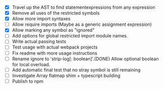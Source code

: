 - [X] Travel up the AST to find statementexpressions from any expression
- [X] Remove all uses of the restricted symbols
- [X] Allow more import syntaxes
- [ ] Allow require imports (Maybe as a generic assignment expression)
- [X] Allow marking any symbol as "ignored"
- [ ] Add options for global restricted import module names.
- [ ] Write actual passing tests
- [ ] Test usage with actual webpack projects
- [ ] Fix readme with more usage instructions
- [ ] Rename ignore to 'strip-log[: boolean]'.(DONE) Allow optional boolean for local overload.
- [ ] Add automatic final test that no stray symbol is still remaining
- [ ] Investigate Array flatmap shim + typescript building 
- [ ] Publish to npm